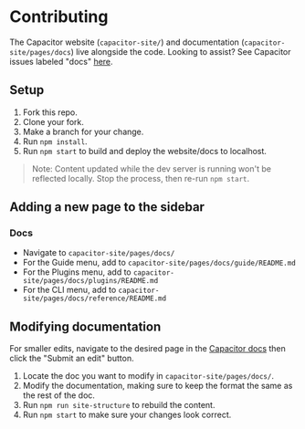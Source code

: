 # Contributing

The Capacitor website (`capacitor-site/`) and documentation (`capacitor-site/pages/docs`) live alongside the code. Looking to assist? See Capacitor issues labeled "docs" [here](https://github.com/ionic-team/capacitor/issues?q=is%3Aopen+is%3Aissue+label%3Adocs).

## Setup

1. Fork this repo.
1. Clone your fork.
1. Make a branch for your change.
1. Run `npm install`.
1. Run `npm start` to build and deploy the website/docs to localhost.

> Note: Content updated while the dev server is running won't be reflected locally. Stop the process, then re-run `npm start`.

## Adding a new page to the sidebar

### Docs

- Navigate to `capacitor-site/pages/docs/`
- For the Guide menu, add to `capacitor-site/pages/docs/guide/README.md`
- For the Plugins menu, add to `capacitor-site/pages/docs/plugins/README.md`
- For the CLI menu, add to `capacitor-site/pages/docs/reference/README.md`

## Modifying documentation

For smaller edits, navigate to the desired page in the [Capacitor docs](https://capacitorjs.com/docs/) then click the "Submit an edit" button.

1. Locate the doc you want to modify in `capacitor-site/pages/docs/`.
1. Modify the documentation, making sure to keep the format the same as the rest of the doc.
1. Run `npm run site-structure` to rebuild the content.
1. Run `npm start` to make sure your changes look correct.
